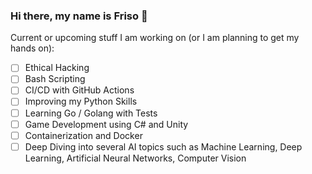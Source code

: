 ### Hi there, my name is Friso 👋

<!--
**FOehlschlaeger/FOehlschlaeger** is a ✨ _special_ ✨ repository because its `README.md` (this file) appears on your GitHub profile.

Here are some ideas to get you started:

- 🔭 I’m currently working on ...
- 🌱 I’m currently learning ...
- 👯 I’m looking to collaborate on ...
- 🤔 I’m looking for help with ...
- 💬 Ask me about ...
- 📫 How to reach me: ...
- 😄 Pronouns: ...
- ⚡ Fun fact: ...
-->

Current or upcoming stuff I am working on (or I am planning to get my hands on):
- [ ] Ethical Hacking
- [ ] Bash Scripting
- [ ] CI/CD with GitHub Actions
- [ ] Improving my Python Skills
- [ ] Learning Go / Golang with Tests
- [ ] Game Development using C# and Unity
- [ ] Containerization and Docker
- [ ] Deep Diving into several AI topics such as Machine Learning, Deep Learning, Artificial Neural Networks, Computer Vision
